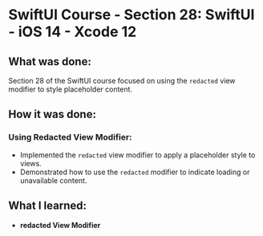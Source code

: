 # SwiftUI Course - Section 28: SwiftUI - iOS 14 - Xcode 12

## What was done:
Section 28 of the SwiftUI course focused on using the `redacted` view modifier to style placeholder content.

## How it was done:
### Using Redacted View Modifier:
- Implemented the `redacted` view modifier to apply a placeholder style to views.
- Demonstrated how to use the `redacted` modifier to indicate loading or unavailable content.

## What I learned:
- **redacted View Modifier**
